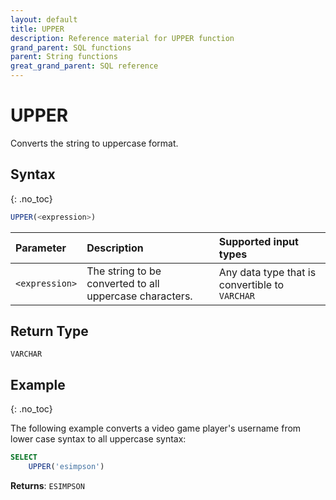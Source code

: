 ```yaml
---
layout: default
title: UPPER
description: Reference material for UPPER function
grand_parent: SQL functions
parent: String functions
great_grand_parent: SQL reference
---
```


# UPPER

Converts the string to uppercase format.

## Syntax
{: .no_toc}

```sql
UPPER(<expression>)
```

| Parameter  | Description                                             | Supported input types |
| :---------- | :------------------------------------------------------- |:---------|
| `<expression>` | The string to be converted to all uppercase characters. | Any data type that is convertible to `VARCHAR` | 

## Return Type
`VARCHAR` 

## Example
{: .no_toc}

The following example converts a video game player's username from lower case syntax to all uppercase syntax:

```sql
SELECT
	UPPER('esimpson')
```

**Returns**: `ESIMPSON`
